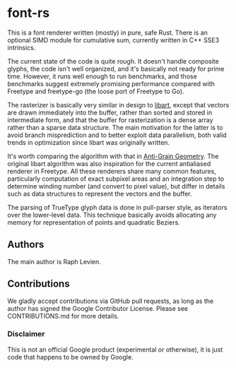 # font-rs

This is a font renderer written (mostly) in pure, safe Rust. There is an optional
SIMD module for cumulative sum, currently written in C++ SSE3 intrinsics.

The current state of the code is quite rough. It doesn't handle composite
glyphs, the code isn't well organized, and it's basically not ready for prime
time. However, it runs well enough to run benchmarks, and those benchmarks
suggest extremely promising performance compared with Freetype and freetype-go
(the loose port of Freetype to Go).

The rasterizer is basically very similar in design to
[libart](https://people.gnome.org/~mathieu/libart/internals.html), except that
vectors are drawn immediately into the buffer, rather than sorted and stored
in intermediate form, and that the buffer for rasterization is a dense array
rather than a sparse data structure. The main motivation for the latter is to
avoid branch misprediction and to better exploit data parallelism, both valid
trends in optimization since libart was originally written.

It's worth comparing the algorithm with that in
[Anti-Grain Geometry](http://projects.tuxee.net/cl-vectors/section-the-cl-aa-algorithm).
The original libart algorithm was also inspiration for the current antialiased
renderer in Freetype. All these renderers share many common features,
particularly computation of exact subpixel areas and an integration step
to determine winding number (and convert to pixel value), but differ in details
such as data structures to represent the vectors and the buffer.

The parsing of TrueType glyph data is done in pull-parser style, as iterators
over the lower-level data. This technique basically avoids allocating any
memory for representation of points and quadratic Beziers.

## Authors

The main author is Raph Levien.

## Contributions

We gladly accept contributions via GitHub pull requests, as long as the author
has signed the Google Contributor License. Please see CONTRIBUTIONS.md for
more details.

### Disclaimer

This is not an official Google product (experimental or otherwise), it
is just code that happens to be owned by Google.
